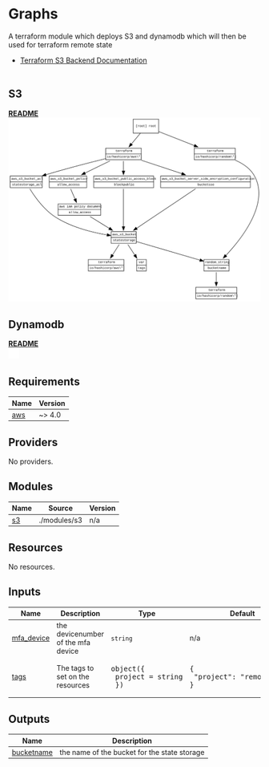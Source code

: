 <!-- BEGIN_TF_DOCS -->
# Graphs

A terraform module which deploys S3 and dynamodb which will then be used for terraform remote state
* [Terraform S3 Backend Documentation](https://www.terraform.io/language/settings/backends/s3)
<br/><br/>
## S3
**[README](./modules/s3/README.md)**<br/>
![Diagram](./modules/s3/graph.svg)
## Dynamodb
**[README](./modules/dynamodb/README.md)**<br/>
![Diagram](./modules/dynamodb/graph.svg)

## Requirements

| Name | Version |
|------|---------|
| <a name="requirement_aws"></a> [aws](#requirement\_aws) | ~> 4.0 |

## Providers

No providers.

## Modules

| Name | Source | Version |
|------|--------|---------|
| <a name="module_s3"></a> [s3](#module\_s3) | ./modules/s3 | n/a |

## Resources

No resources.

## Inputs

| Name | Description | Type | Default | Required |
|------|-------------|------|---------|:--------:|
| <a name="input_mfa_device"></a> [mfa\_device](#input\_mfa\_device) | the devicenumber of the mfa device | `string` | n/a | yes |
| <a name="input_tags"></a> [tags](#input\_tags) | The tags to set on the resources | <pre>object({<br>    project = string<br>  })</pre> | <pre>{<br>  "project": "remotestage"<br>}</pre> | no |

## Outputs

| Name | Description |
|------|-------------|
| <a name="output_bucketname"></a> [bucketname](#output\_bucketname) | the name of the bucket for the state storage |
<!-- END_TF_DOCS -->